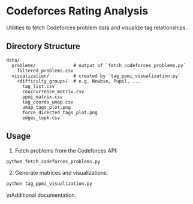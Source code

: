 # Codeforces Rating Analysis

Utilities to fetch Codeforces problem data and visualize tag relationships.

## Directory Structure

```
data/
  problems/              # output of `fetch_codeforces_problems.py`
    filtered_problems.csv
  visualization/         # created by `tag_ppmi_visualization.py`
    <difficulty_group>/  # e.g. Newbie, Pupil, ...
      tag_list.csv
      cooccurrence_matrix.csv
      ppmi_matrix.csv
      tag_coords_umap.csv
      umap_tags_plot.png
      force_directed_tags_plot.png
      edges_topk.csv
```

## Usage

1. Fetch problems from the Codeforces API:

```bash
python fetch_codeforces_problems.py
```

2. Generate matrices and visualizations:

```bash
python tag_ppmi_visualization.py
```
\nAdditional documentation.
